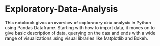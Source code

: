 # Exploratory-Data-Analysis
This notebook gives an overview of exploratory data analysis in Python using Pandas Dataframe. Starting with how to import data, it moves on to give basic description of data, querying on the data and ends with a wide range of visualizations using visual libraries like Matplotlib and Bokeh. 
